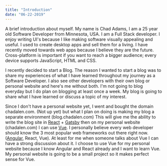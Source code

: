 ```yaml
---
title: "Introduction"
date: "06-22-2019"
---
```


A brief introduction about myself. My name is Chad Adams, I am a 25 year old Software Developer from Minnesota, USA. I am a Full Stack developer. I enjoy writing UI's because I like making software visually appealing and useful. I used to create desktop apps and sell them for a living. I have recently moved towards web apps because I believe they are the future. Cross-platform is important if you want to reach a bigger audience; every device supports JavaScript, HTML and CSS.

I recently decided to start a Blog. The reason I wanted to start a blog was to share my experiences of what I have learned throughout my journey as a Software Developer. I also see other developers with their own blog or personal website and here's me without both. I'm not going to blog everyday but I do plan on blogging at least once a week. My blog is going to share what I have learned or discuss a topic of my interest.

Since I don't have a personal website yet, I went and bought the domain chadalen.com. (Not up yet) but what I plan on doing is making my blog a separate environment (blog.chadalen.com) This will give me the ability to write the blog site in [React](https://reactjs.org/) + [Gatsby](https://www.gatsbyjs.org/) then on my personal website (chadalen.com) I can use [Vue](https://vuejs.org/). I personally believe every web developer should know the 3 most popular web frameworks out there right now. ([Angular](https://angular.io/), React, Vue). At least for me when someone talks about Vue I can have a strong discussion about it. I choose to use Vue for my personal website because I know Angular and React already and I want to learn Vue. My personal website is going to be a small project so it makes perfect sense for Vue.